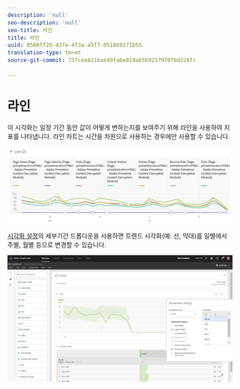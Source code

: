 ```yaml
---
description: 'null'
seo-description: 'null'
seo-title: 라인
title: 라인
uuid: 0508ff29-43fe-4f3a-a5f7-051869271b55
translation-type: tm+mt
source-git-commit: 757cea821bae49fabe819a65b921797070d328fc

---
```



# 라인

이 시각화는 일정 기간 동안 값이 어떻게 변하는지를 보여주기 위해 라인을 사용하여 지표를 나타냅니다. 라인 차트는 시간을 차원으로 사용하는 경우에만 사용할 수 있습니다.

![](assets/line.png)

[시각화 설정](/help/analyze/analysis-workspace/visualizations/freeform-analysis-visualizations.md#section_D3BB5042A92245D8BF6BCF072C66624B)의 세부기간 드롭다운을 사용하면 트렌드 시각화(예: 선, 막대)를 일별에서 주별, 월별 등으로 변경할 수 있습니다.

![](assets/viz-granularity.png)

